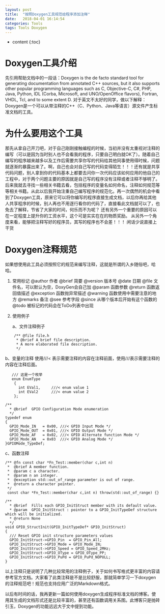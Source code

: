 ```yaml
---
layout: post
title:  "按照Doxygen工具规范给程序添加注释"
date:   2018-04-01 16:14:54
categories: Tools
tags: Tools Doxygen 
---
```


* content
{:toc}
# Doxygen工具介绍
先引用帮助文档中的一段话：Doxygen is the de facto standard tool for generating documentation from annotated C++ sources, but it also supports other popular programming languages such as C, Objective-C, C#, PHP, Java, Python, IDL (Corba, Microsoft, and UNO/OpenOffice flavors), Fortran, VHDL, Tcl, and to some extent D.
对于英文不太好的同学，做以下解释：Doxygen是一个可以从带注释的C++（C、Python、Java等语言）源文件产生标准文档的工具。
# 为什么要用这个工具
那先从拿自己开刀吧，对于自己刚刚接触编程的时候，当初并没有太重视对注释的编写（可以是因为当时别人也不会看我的程序，只要自己明白就OK了）。随着自己编写的程序越来越多以及工作后需要共享你写的代码给其他同事使用得时候，问题就逐渐的暴露出来了。啊，自己也会对自己写的代码变得陌生！！！还有就是共享代码问题，别人拿到你的代码基本上都要去问你一次代码应该如何应用的他自己的工程中，对于两个问题主要的原因就是自己写的程序没有注释或者注释不够明了。后来我就去寻找一些相关书籍去看，包括程序的变量名如何命名，注释如何规范等等相关书籍。从此以后我开始注重自己编写程序的规范化。再一次偶然的机会中看到了Doxygen工具，原来它可以将你编写的程序直接生成文档，以后你再给其他人共享程序的时候，别人再也不用逐行看你的代码了，直接看此文档就可以了，也免去了解释，节省了大家的时间，何乐而不为呢？
还有另外一个重要的原因可以在一定程度上提升你的工资水平，这个可是实实在在的物质奖励。
从另外一个角度来看，能够把注释写好的程序员，其写的程序也不会差！！！
闲话少说直接上干货
# Doxygen注释规范
如果想使用此工具必须按照它的规范来编写注释，这就是所谓的入乡随俗吧，哈哈。

 1. 常用标记
    @author         作者 
    @brief             简要
    @version         版本号
    @date             日期
    @file                文件名，可以默认为空，DoxyGen会自己加
    @param           函数参数
    @return           函数返回值描述
    @exception      函数抛异常描述
    @warning         函数使用中需要注意的地方
    @remarks        备注 
    @see               参考字段
    @since             从哪个版本后开始有这个函数的
    @todo             被标记的代码会在ToDo列表中出现
 
 2. 使用例子
 
    a、文件注释例子
```
    /** @file file.h
     * @brief A brief file description.
     * A more elaborated file description.
     */
```
   b、变量的注释
   使用///< 表示需要注释的内容在注释前面，使用///表示需要注释的内容在注释后面。

```
   /// 这是一个枚举
   enum EnumType
    {
      int EVal1,     ///< enum value 1 
      int EVal2      ///< enum value 2
    };
```

```
/** 
  * @brief  GPIO Configuration Mode enumeration 
  */   
typedef enum
{ 
  GPIO_Mode_IN   = 0x00, ///< GPIO Input Mode */
  GPIO_Mode_OUT  = 0x01, ///< GPIO Output Mode */
  GPIO_Mode_AF   = 0x02, ///< GPIO Alternate function Mode */
  GPIO_Mode_AN   = 0x03  ///< GPIO Analog Mode */
}GPIOMode_TypeDef;
```

c、函数注释

```
/** @fn const char *Fn_Test::member(char c,int n) 
 *  @brief A member function.
 *  @param c a character.
 *  @param n an integer.
 *  @exception std::out_of_range parameter is out of range.
 *  @return a character pointer.
 */
 const char *Fn_Test::member(char c,int n) throw(std::out_of_range) {}
```

```
/**
  * @brief  Fills each GPIO_InitStruct member with its default value.
  * @param  GPIO_InitStruct : pointer to a GPIO_InitTypeDef structure which will be initialized.
  * @return None
  */
void GPIO_StructInit(GPIO_InitTypeDef* GPIO_InitStruct)
{
  /// Reset GPIO init structure parameters values
  GPIO_InitStruct->GPIO_Pin  = GPIO_Pin_All;
  GPIO_InitStruct->GPIO_Mode = GPIO_Mode_IN;
  GPIO_InitStruct->GPIO_Speed = GPIO_Speed_2MHz;
  GPIO_InitStruct->GPIO_OType = GPIO_OType_PP;
  GPIO_InitStruct->GPIO_PuPd = GPIO_PuPd_NOPULL;
}
```
以上注释只是说明了几种比较常用的注释例子，关于如何书写格式更丰富的内容请参考官方文档。大家看了此类注释是不是比较舒服，那就简单学习一下doxygen的注释规范吧！规范也支持应用广泛的Markdown格式。

以后有时间的话，我再更新一篇如何使用doxygen生成程序标准文档的博客。使用其生成的文档形式还是比较丰富的，甚至还有函数调用关系图。此博客只是抛砖引玉，Doxygen的功能远远大于文中提到功能。